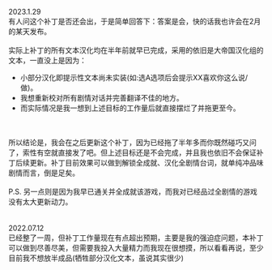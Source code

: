 2023.1.29
<br>有人问这个补丁是否还会出，于是简单回答下：答案是会，快的话我也许会在2月的某天发布。
<br>
<br>实际上补丁的所有文本汉化均在半年前就早已完成，采用的依旧是大帝国汉化组的文本，一直没上是因为：
- 小部分汉化即提示性文本尚未实装(如:选A选项后会提示XX喜欢你这么说/做)。
- 我想重新校对所有剧情对话并完善翻译不佳的地方。
- 而实际情况是我一想到上述目标的工作量后就直接摆烂了并拖更至今。
<br>
<br>所以结论是，我会在之后更新这个补丁，因为已经拖了半年多而你既然碰巧又问了，索性有空就直接发了吧。但上述目标还是不会完成，并且我也依旧不会保证补丁后续更新。补丁目前效果可以做到解锁全成就、汉化全剧情台词，就单纯冲品味剧情而言，倒是足矣。
<br>
<br>P.S. 另一点则是因为我早已通关并全成就该游戏，而我对已经品过全剧情的游戏没有太大更新动力。
<br>
<br>
<br>2022.07.12
<br>已经整了一周，但补丁工作量现在有点超出预期，主要是我的强迫症问题，本补丁可以做到尽善尽美，但需要我投入大量精力而我现在很想摸，所以看看再说，至少目前我不想放半成品(牺牲部分汉化文本，虽说其实很少)
